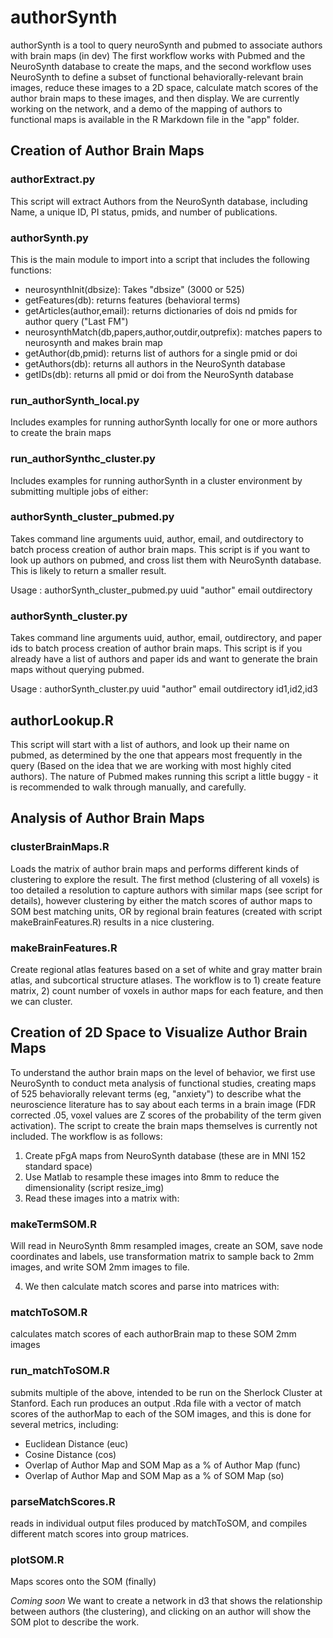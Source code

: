 # authorSynth
authorSynth is a tool to query neuroSynth and pubmed to associate authors with brain maps (in dev)
The first workflow works with Pubmed and the NeuroSynth database to create the maps, and the second workflow uses NeuroSynth to define a subset of functional behaviorally-relevant brain images, reduce these images to a 2D space, calculate match scores of the author brain maps to these images, and then display.  We are currently working on the network, and a demo of the mapping of authors to functional maps is available in the R Markdown file in the "app" folder.

## Creation of Author Brain Maps

### authorExtract.py
This script will extract Authors from the NeuroSynth database, including Name, a unique ID, PI status, pmids, and number of publications.

### authorSynth.py
This is the main module to import into a script that includes the following functions:
- neurosynthInit(dbsize): Takes "dbsize" (3000 or 525)
- getFeatures(db): returns features (behavioral terms)
- getArticles(author,email): returns dictionaries of dois nd pmids for author query ("Last FM")
- neurosynthMatch(db,papers,author,outdir,outprefix): matches papers to neurosynth and makes brain map
- getAuthor(db,pmid): returns list of authors for a single pmid or doi
- getAuthors(db): returns all authors in the NeuroSynth database
- getIDs(db): returns all pmid or doi from the NeuroSynth database

### run_authorSynth_local.py
Includes examples for running authorSynth locally for one or more authors to create the brain maps

### run_authorSynthc_cluster.py
Includes examples for running authorSynth in a cluster environment by submitting multiple jobs of either:

### authorSynth_cluster_pubmed.py
Takes command line arguments uuid, author, email, and outdirectory to batch process creation of author brain maps.
This script is if you want to look up authors on pubmed, and cross list them with NeuroSynth database.  This is likely
to return a smaller result.

Usage : authorSynth_cluster_pubmed.py uuid "author" email outdirectory

### authorSynth_cluster.py
Takes command line arguments uuid, author, email, outdirectory, and paper ids to batch process creation of author brain maps.
This script is if you already have a list of authors and paper ids and want to generate the brain maps without querying pubmed.

Usage : authorSynth_cluster.py uuid "author" email outdirectory id1,id2,id3

## authorLookup.R
This script will start with a list of authors, and look up their name on pubmed, as determined by the one that appears most frequently in the query (Based on the idea that we are working with most highly cited authors).  The nature of Pubmed makes running this script a little buggy - it is recommended to walk through manually, and carefully.

## Analysis of Author Brain Maps

### clusterBrainMaps.R
Loads the matrix of author brain maps and performs different kinds of clustering to explore the result.  The first method (clustering of all voxels) is too detailed a resolution to capture authors with similar maps (see script for details), however clustering by either the match scores of author maps to SOM best matching units, OR by regional brain features (created with script makeBrainFeatures.R) results in a nice clustering.

### makeBrainFeatures.R
Create regional atlas features based on a set of white and gray matter brain atlas, and subcortical structure atlases.  The workflow is to 1) create feature matrix, 2) count number of voxels in author maps for each feature, and then we can cluster.


## Creation of 2D Space to Visualize Author Brain Maps

To understand the author brain maps on the level of behavior, we first use NeuroSynth to conduct meta analysis of functional studies, creating maps of 525 behaviorally relevant terms (eg, "anxiety") to describe what the neuroscience literature has to say about each terms in a brain image (FDR corrected .05, voxel values are Z scores of the probability of the term given activation).  The script to create the brain maps themselves is currently not included.  The workflow is as follows:

1. Create pFgA maps from NeuroSynth database (these are in MNI 152 standard space)
2. Use Matlab to resample these images into 8mm to reduce the dimensionality (script resize_img)
3. Read these images into a matrix with:

### makeTermSOM.R
Will read in NeuroSynth 8mm resampled images, create an SOM, save node coordinates and labels, use transformation matrix to sample back to 2mm images, and write SOM 2mm images to file.

4. We then calculate match scores and parse into matrices with:

### matchToSOM.R
calculates match scores of each authorBrain map to these SOM 2mm images

### run_matchToSOM.R
submits multiple of the above, intended to be run on the Sherlock Cluster at Stanford.  Each run produces an output .Rda file with a vector of match scores of the authorMap to each of the SOM images, and this is done for several metrics, including:
- Euclidean Distance (euc)
- Cosine Distance (cos)
- Overlap of Author Map and SOM Map as a % of Author Map (func)
- Overlap of Author Map and SOM Map as a % of SOM Map (so)

### parseMatchScores.R
reads in individual output files produced by matchToSOM, and compiles different match scores into group matrices.

### plotSOM.R
Maps scores onto the SOM (finally)

*Coming soon* We want to create a network in d3 that shows the relationship between authors (the clustering), and clicking on an author will show the SOM plot to describe the work.

